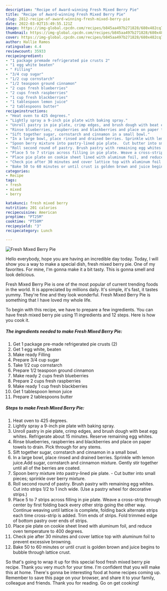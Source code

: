 ```yaml
---
description: "Recipe of Award-winning Fresh Mixed Berry Pie"
title: "Recipe of Award-winning Fresh Mixed Berry Pie"
slug: 2812-recipe-of-award-winning-fresh-mixed-berry-pie
date: 2022-03-02T15:49:55.121Z
image: https://img-global.cpcdn.com/recipes/b845aa497b271828/680x482cq70/fresh-mixed-berry-pie-recipe-main-photo.jpg
thumbnail: https://img-global.cpcdn.com/recipes/b845aa497b271828/680x482cq70/fresh-mixed-berry-pie-recipe-main-photo.jpg
cover: https://img-global.cpcdn.com/recipes/b845aa497b271828/680x482cq70/fresh-mixed-berry-pie-recipe-main-photo.jpg
author: Hallie Ramos
ratingvalue: 4.4
reviewcount: 35933
recipeingredient:
- "1 package premade refrigerated pie crusts 2"
- "1 egg white beaten"
- " Filling"
- "3/4 cup sugar"
- "1/2 cup cornstarch"
- "1/2 teaspoon ground cinnamon"
- "2 cups fresh blueberries"
- "2 cups fresh raspberries"
- "1 cup fresh blackberries"
- "1 tablespoon lemon juice"
- "2 tablespoons butter"
recipeinstructions:
- "Heat oven to 425 degrees."
- "Lightly spray a 9-inch pie plate with baking spray."
- "Unroll pastry in pie plate, crimp edges, and brush dough with beat egg whites. Refrigerate about 15 minutes. Reserve remaining egg whites."
- "Rinse blueberries, raspberries and blackberries and place on paper towels to drain. Pick through for any stems."
- "Sift together sugar, cornstarch and cinnamon in a small bowl."
- "In a large bowl, place rinsed and drained berries. Sprinkle with lemon juice.Add sugar, cornstarch and cinnamon mixture. Gently stir together until all of the berries are coated."
- "Spoon berry mixture into pastry-lined pie plate.  Cut butter into small pieces; sprinkle over berry mixture."
- "Roll second round of pastry. Brush pastry with remaining egg whites. Cut into strips 1/2 to 1 inch wide. (Use a pastry wheel for decorative strips.)"
- "Place 5 to 7 strips across filling in pie plate. Weave a cross-strip through center by first folding back every other strip going the other way. Continue weaving until lattice is complete, folding back alternate strips each time cross-strip is added. Trim ends of strips. Fold trimmed edge of bottom pastry over ends of strips."
- "Place pie plate on cookie sheet lined with aluminum foil, and reduce oven temperature to 400 degrees."
- "Check pie after 30 minutes and cover lattice top with aluminum foil to prevent excessive browning."
- "Bake 50 to 60 minutes or until crust is golden brown and juice begins to bubble through lattice crust."
categories:
- Recipe
tags:
- fresh
- mixed
- berry

katakunci: fresh mixed berry 
nutrition: 201 calories
recipecuisine: American
preptime: "PT25M"
cooktime: "PT50M"
recipeyield: "3"
recipecategory: Lunch

---
```



![Fresh Mixed Berry Pie](https://img-global.cpcdn.com/recipes/b845aa497b271828/680x482cq70/fresh-mixed-berry-pie-recipe-main-photo.jpg)

Hello everybody, hope you are having an incredible day today. Today, I will show you a way to make a special dish, fresh mixed berry pie. One of my favorites. For mine, I'm gonna make it a bit tasty. This is gonna smell and look delicious.



Fresh Mixed Berry Pie is one of the most popular of current trending foods in the world. It is appreciated by millions daily. It's simple, it's fast, it tastes yummy. They're fine and they look wonderful. Fresh Mixed Berry Pie is something that I have loved my whole life.


To begin with this recipe, we have to prepare a few ingredients. You can have fresh mixed berry pie using 11 ingredients and 12 steps. Here is how you cook it.

<!--inarticleads1-->

##### The ingredients needed to make Fresh Mixed Berry Pie:

1. Get 1 package pre-made refrigerated pie crusts (2)
1. Get 1 egg white, beaten
1. Make ready  Filling
1. Prepare 3/4 cup sugar
1. Take 1/2 cup cornstarch
1. Prepare 1/2 teaspoon ground cinnamon
1. Make ready 2 cups fresh blueberries
1. Prepare 2 cups fresh raspberries
1. Make ready 1 cup fresh blackberries
1. Get 1 tablespoon lemon juice
1. Prepare 2 tablespoons butter




<!--inarticleads2-->

##### Steps to make Fresh Mixed Berry Pie:

1. Heat oven to 425 degrees.
1. Lightly spray a 9-inch pie plate with baking spray.
1. Unroll pastry in pie plate, crimp edges, and brush dough with beat egg whites. Refrigerate about 15 minutes. Reserve remaining egg whites.
1. Rinse blueberries, raspberries and blackberries and place on paper towels to drain. Pick through for any stems.
1. Sift together sugar, cornstarch and cinnamon in a small bowl.
1. In a large bowl, place rinsed and drained berries. Sprinkle with lemon juice.Add sugar, cornstarch and cinnamon mixture. Gently stir together until all of the berries are coated.
1. Spoon berry mixture into pastry-lined pie plate.  - Cut butter into small pieces; sprinkle over berry mixture.
1. Roll second round of pastry. Brush pastry with remaining egg whites. Cut into strips 1/2 to 1 inch wide. (Use a pastry wheel for decorative strips.)
1. Place 5 to 7 strips across filling in pie plate. Weave a cross-strip through center by first folding back every other strip going the other way. Continue weaving until lattice is complete, folding back alternate strips each time cross-strip is added. Trim ends of strips. Fold trimmed edge of bottom pastry over ends of strips.
1. Place pie plate on cookie sheet lined with aluminum foil, and reduce oven temperature to 400 degrees.
1. Check pie after 30 minutes and cover lattice top with aluminum foil to prevent excessive browning.
1. Bake 50 to 60 minutes or until crust is golden brown and juice begins to bubble through lattice crust.




So that's going to wrap it up for this special food fresh mixed berry pie recipe. Thank you very much for your time. I'm confident that you will make this at home. There's gonna be interesting food at home recipes coming up. Remember to save this page on your browser, and share it to your family, colleague and friends. Thank you for reading. Go on get cooking!

